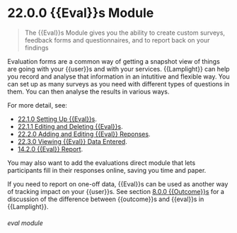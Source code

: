 # 22.0.0 {{Eval}}s Module 

> The {{Eval}}s Module gives you the ability to create custom surveys, feedback forms and questionnaires, and to report back on your findings 

Evaluation forms are a common way of getting a snapshot view of things are going with your {{user}}s and with your services. {{Lamplight}} can help you record and analyse that information in an intutitive and flexible way. You can set up as many surveys as you need with different types of questions in them. You can then analyse the results in various ways. 

For more detail, see:
- [22.1.0 Setting Up {{Eval}}s](/help/index/p/22.1.0).
- [22.1.1 Editing and Deleting {{Eval}}s](/help/index/p/22.1.1).
- [22.2.0 Adding and Editing {{Eval}} Reponses](/help/index/p/22.2.0).
- [22.3.0 Viewing {{Eval}} Data Entered](/help/index/p/22.3.0).
- [14.2.0 {{Eval}} Report](/help/index/p/14.2.0).

You may also want to add the evaluations direct module that lets participants fill in their responses online, saving you time and paper.

If you need to report on one-off data, {{Eval}}s can be used as another way of tracking impact on your {{user}}s. See section [8.0.0  {{Outcome}}s](/help/index/p/8.0.0) for a discussion of the difference between {{outcome}}s and {{eval}}s in {{Lamplight}}. 


###### eval module

